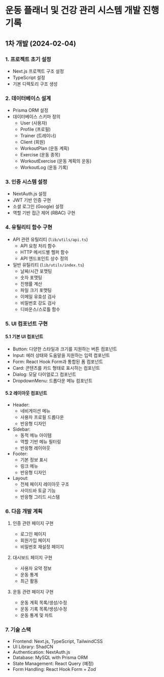 # 운동 플래너 및 건강 관리 시스템 개발 진행 기록

## 1차 개발 (2024-02-04)

### 1. 프로젝트 초기 설정
- Next.js 프로젝트 구조 설정
- TypeScript 설정
- 기본 디렉토리 구조 생성

### 2. 데이터베이스 설계
- Prisma ORM 설정
- 데이터베이스 스키마 정의
  - User (사용자)
  - Profile (프로필)
  - Trainer (트레이너)
  - Client (회원)
  - WorkoutPlan (운동 계획)
  - Exercise (운동 종목)
  - WorkoutExercise (운동 계획의 운동)
  - WorkoutLog (운동 기록)

### 3. 인증 시스템 설정
- NextAuth.js 설정
- JWT 기반 인증 구현
- 소셜 로그인 (Google) 설정
- 역할 기반 접근 제어 (RBAC) 구현

### 4. 유틸리티 함수 구현
- API 관련 유틸리티 (`lib/utils/api.ts`)
  - API 요청 처리 함수
  - HTTP 메서드별 헬퍼 함수
  - API 엔드포인트 상수 정의
- 일반 유틸리티 (`lib/utils/index.ts`)
  - 날짜/시간 포맷팅
  - 숫자 포맷팅
  - 진행률 계산
  - 파일 크기 포맷팅
  - 이메일 유효성 검사
  - 비밀번호 강도 검사
  - 디바운스/스로틀 함수

### 5. UI 컴포넌트 구현
#### 5.1 기본 UI 컴포넌트
- Button: 다양한 스타일과 크기를 지원하는 버튼 컴포넌트
- Input: 에러 상태와 도움말을 지원하는 입력 컴포넌트
- Form: React Hook Form과 통합된 폼 컴포넌트
- Card: 콘텐츠를 카드 형태로 표시하는 컴포넌트
- Dialog: 모달 다이얼로그 컴포넌트
- DropdownMenu: 드롭다운 메뉴 컴포넌트

#### 5.2 레이아웃 컴포넌트
- Header: 
  - 네비게이션 메뉴
  - 사용자 프로필 드롭다운
  - 반응형 디자인
- Sidebar:
  - 동적 메뉴 아이템
  - 역할 기반 메뉴 필터링
  - 반응형 레이아웃
- Footer:
  - 기본 정보 표시
  - 링크 메뉴
  - 반응형 디자인
- Layout:
  - 전체 페이지 레이아웃 구조
  - 사이드바 토글 기능
  - 반응형 그리드 시스템

### 6. 다음 개발 계획
1. 인증 관련 페이지 구현
   - 로그인 페이지
   - 회원가입 페이지
   - 비밀번호 재설정 페이지

2. 대시보드 페이지 구현
   - 사용자 요약 정보
   - 운동 통계
   - 최근 활동

3. 운동 관련 페이지 구현
   - 운동 계획 목록/생성/수정
   - 운동 기록 목록/생성/수정
   - 운동 통계 및 차트

### 7. 기술 스택
- Frontend: Next.js, TypeScript, TailwindCSS
- UI Library: ShadCN
- Authentication: NextAuth.js
- Database: MySQL with Prisma ORM
- State Management: React Query (예정)
- Form Handling: React Hook Form + Zod
